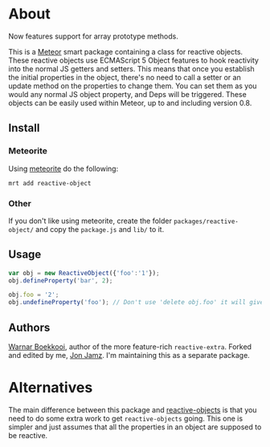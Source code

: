 # About

Now features support for array prototype methods.

This is a [Meteor](http://meteor.com/) smart package containing a class for reactive objects.
These reactive objects use ECMAScript 5 Object features to hook reactivity into the normal JS getters and setters.
This means that once you establish the initial properties in the object, there's no need to call a
setter or an update method on the properties to change them. You can set them as you would any normal JS
object property, and Deps will be triggered.
These objects can be easily used within Meteor, up to and including version 0.8.

## Install

### Meteorite
Using [meteorite](http://oortcloud.github.io/meteorite/) do the following:
```
mrt add reactive-object
```

### Other
If you don't like using meteorite, create the folder `packages/reactive-object/` and copy the `package.js` and `lib/` to it.

## Usage

```javascript
var obj = new ReactiveObject({'foo':'1'});
obj.defineProperty('bar', 2);

obj.foo = '2';
obj.undefineProperty('foo'); // Don't use 'delete obj.foo' it will give strange results
```

## Authors

[Warnar Boekkooi](https://github.com/boekkooi), author of the more feature-rich `reactive-extra`. Forked and edited by me, [Jon Jamz](https://github.com/jonjamz). I'm maintaining this as a separate package.

# Alternatives

The main difference between this package and [reactive-objects](https://github.com/Meteor-Reaction/meteor-reactive-objects/) is that you need to do some extra work to get `reactive-objects` going. This one is simpler and just assumes that all the properties in an object are supposed to be reactive.
